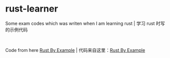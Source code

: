 <h1>rust-learner</h1>
<p>Some exam codes which was writen when I am learning rust | 学习 rust 时写的示例代码</p>
<br />
<p>Code from here <a href="https://doc.rust-lang.org/stable/rust-by-example/hello/print.html#formatted-print">Rust By Example</a> | 代码来自这里：<a href="https://doc.rust-lang.org/stable/rust-by-example/hello/print.html#formatted-print">Rust By Example</a></p>
